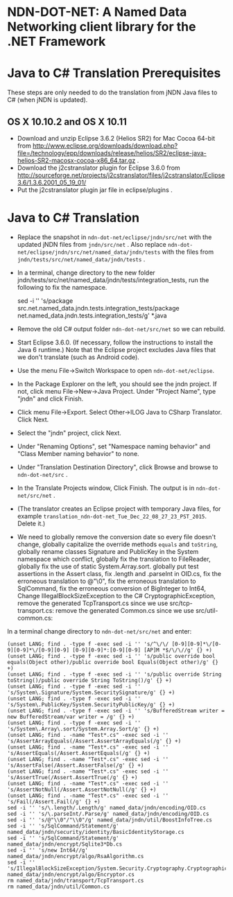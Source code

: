 NDN-DOT-NET:  A Named Data Networking client library for the .NET Framework
===========================================================================

Java to C# Translation Prerequisites
====================================
These steps are only needed to do the translation from jNDN Java files to C#
(when jNDN is updated).

## OS X 10.10.2 and OS X 10.11

* Download and unzip Eclipse 3.6.2 (Helios SR2) for Mac Cocoa 64-bit from
  http://www.eclipse.org/downloads/download.php?file=/technology/epp/downloads/release/helios/SR2/eclipse-java-helios-SR2-macosx-cocoa-x86_64.tar.gz .
* Download the j2cstranslator plugin for Eclipse 3.6.0 from
  http://sourceforge.net/projects/j2cstranslator/files/j2cstranslator/Eclipse3.6/1.3.6.2001_05_19_01/
* Put the j2cstranslator plugin jar file in eclipse/plugins .

Java to C# Translation
======================
* Replace the snapshot in `ndn-dot-net/eclipse/jndn/src/net` with the updated jNDN
  files from `jndn/src/net` . Also replace `ndn-dot-net/eclipse/jndn/src/net/named_data/jndn/tests`
  with the files from `jndn/tests/src/net/named_data/jndn/tests` .
* In a terminal, change directory to the new folder 
  jndn/tests/src/net/named_data/jndn/tests/integration_tests, run the following to fix the namespace.

    sed -i '' 's/package src\.net\.named_data\.jndn\.tests\.integration_tests/package net.named_data.jndn.tests.integration_tests/g' *.java

* Remove the old C# output folder `ndn-dot-net/src/net` so we can rebuild.
* Start Eclipse 3.6.0. (If necessary, follow the instructions to install the Java 6 runtime.)
  Note that the Eclipse project excludes Java files that we don't translate (such as Android code).
* Use the menu File->Switch Workspace to open `ndn-dot-net/eclipse`.
* In the Package Explorer on the left, you should see the jndn project. If not, click menu
  File->New->Java Project. Under "Project Name", type "jndn" and click Finish.
* Click menu File->Export. Select Other->ILOG Java to CSharp Translator. Click Next.
* Select the "jndn" project, click Next.
* Under "Renaming Options", set "Namespace naming behavior" and "Class Member naming behavior" to none.
* Under "Translation Destination Directory", click Browse and browse to `ndn-dot-net/src` .
* In the Translate Projects window, Click Finish. The output is in `ndn-dot-net/src/net` .
* (The translator creates an Eclipse project with temporary Java files, for example `translation_ndn-dot-net_Tue_Dec_22_08_27_23_PST_2015`. Delete it.)
* We need to globally remove the conversion date so every file doesn't change,
  globally capitalize the override methods `equals` and `toString`,
  globally rename classes Signature and PublicKey in the System namespace which conflict,
  globally fix the translation to FileReader,
  globally fix the use of static System.Array.sort.
  globally put test assertions in the Assert class,
  fix .length and .parseInt in OID.cs,
  fix the erroneous translation to @"\0",
  fix the erroneous translation to SqlCommand,
  fix the erroneous conversion of BigInteger to Int64,
  Change IllegalBlockSizeException to the C# CryptographicException,
  remove the generated TcpTransport.cs since we use src/tcp-transport.cs:
  remove the generated Common.cs since we use src/util-common.cs:

In a terminal change directory to `ndn-dot-net/src/net` and enter:

    (unset LANG; find . -type f -exec sed -i '' 's/^\/\/ [0-9][0-9]*\/[0-9][0-9]*\/[0-9][0-9] [0-9][0-9]*:[0-9][0-9] [AP]M *$/\/\//g' {} +)
    (unset LANG; find . -type f -exec sed -i '' 's/public override bool equals(Object other)/public override bool Equals(Object other)/g' {} +)
    (unset LANG; find . -type f -exec sed -i '' 's/public override String toString()/public override String ToString()/g' {} +)
    (unset LANG; find . -type f -exec sed -i '' 's/System\.Signature/System.SecuritySignature/g' {} +)
    (unset LANG; find . -type f -exec sed -i '' 's/System\.PublicKey/System.SecurityPublicKey/g' {} +)
    (unset LANG; find . -type f -exec sed -i '' 's/BufferedStream writer = new BufferedStream/var writer = /g' {} +)
    (unset LANG; find . -type f -exec sed -i '' 's/System\.Array\.sort/System.Array.Sort/g' {} +)
    (unset LANG; find . -name "Test*.cs" -exec sed -i '' 's/AssertArrayEquals(/Assert.AssertArrayEquals(/g' {} +)
    (unset LANG; find . -name "Test*.cs" -exec sed -i '' 's/AssertEquals(/Assert.AssertEquals(/g' {} +)
    (unset LANG; find . -name "Test*.cs" -exec sed -i '' 's/AssertFalse(/Assert.AssertFalse(/g' {} +)
    (unset LANG; find . -name "Test*.cs" -exec sed -i '' 's/AssertTrue(/Assert.AssertTrue(/g' {} +)
    (unset LANG; find . -name "Test*.cs" -exec sed -i '' 's/AssertNotNull(/Assert.AssertNotNull(/g' {} +)
    (unset LANG; find . -name "Test*.cs" -exec sed -i '' 's/Fail(/Assert.Fail(/g' {} +)
    sed -i '' 's/\.length/.Length/g' named_data/jndn/encoding/OID.cs
    sed -i '' 's/\.parseInt/.Parse/g' named_data/jndn/encoding/OID.cs
    sed -i '' 's/@"\\0"/"\\0"/g' named_data/jndn/util/BoostInfoTree.cs
    sed -i '' 's/SqlCommand/Statement/g' named_data/jndn/security/identity/BasicIdentityStorage.cs
    sed -i '' 's/SqlCommand/Statement/g' named_data/jndn/encrypt/Sqlite3*Db.cs
    sed -i '' 's/new Int64//g' named_data/jndn/encrypt/algo/RsaAlgorithm.cs
    sed -i '' 's/IllegalBlockSizeException/System.Security.Cryptography.CryptographicException/g' named_data/jndn/encrypt/algo/Encryptor.cs
    rm named_data/jndn/transport/TcpTransport.cs
    rm named_data/jndn/util/Common.cs
